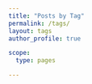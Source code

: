 ```yaml
---
title: "Posts by Tag"
permalink: /tags/
layout: tags
author_profile: true

scope:
  type: pages

---
```

